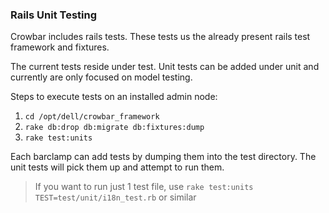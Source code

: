 ### Rails Unit Testing

Crowbar includes rails tests. These tests us the already present rails test
framework and fixtures.

The current tests reside under test. Unit tests can be added under unit and
currently are only focused on model testing.

Steps to execute tests on an installed admin node:

1. `cd /opt/dell/crowbar_framework`
1. `rake db:drop db:migrate db:fixtures:dump`
1. `rake test:units`

Each barclamp can add tests by dumping them into the test directory. The unit
tests will pick them up and attempt to run them.

> If you want to run just 1 test file, use `rake test:units
> TEST=test/unit/i18n_test.rb` or similar
